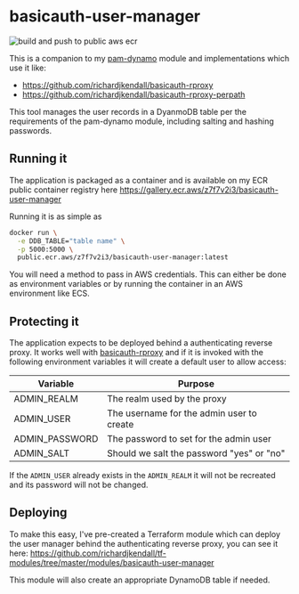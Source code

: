 # basicauth-user-manager

![build and push to public aws ecr](https://github.com/richardjkendall/basicauth-user-manager/workflows/build%20and%20push%20to%20public%20aws%20ecr/badge.svg)

This is a companion to my [pam-dynamo](https://github.com/richardjkendall/pam-dynamo) module and implementations which use it like:

* https://github.com/richardjkendall/basicauth-rproxy
* https://github.com/richardjkendall/basicauth-rproxy-perpath

This tool manages the user records in a DyanmoDB table per the requirements of the pam-dynamo module, including salting and hashing passwords.

## Running it

The application is packaged as a container and is available on my ECR public container registry here https://gallery.ecr.aws/z7f7v2i3/basicauth-user-manager

Running it is as simple as

```bash
docker run \
  -e DDB_TABLE="table name" \
  -p 5000:5000 \
  public.ecr.aws/z7f7v2i3/basicauth-user-manager:latest
```

You will need a method to pass in AWS credentials.  This can either be done as environment variables or by running the container in an AWS environment like ECS.

## Protecting it

The application expects to be deployed behind a authenticating reverse proxy.  It works well with [basicauth-rproxy](https://github.com/richardjkendall/basicauth-rproxy) and if it is invoked with the following environment variables it will create a default user to allow access:

|Variable|Purpose|
|---|---|
|ADMIN_REALM|The realm used by the proxy|
|ADMIN_USER|The username for the admin user to create|
|ADMIN_PASSWORD|The password to set for the admin user|
|ADMIN_SALT|Should we salt the password "yes" or "no"|

If the ``ADMIN_USER`` already exists in the ``ADMIN_REALM`` it will not be recreated and its password will not be changed.

## Deploying

To make this easy, I've pre-created a Terraform module which can deploy the user manager behind the authenticating reverse proxy, you can see it here: https://github.com/richardjkendall/tf-modules/tree/master/modules/basicauth-user-manager

This module will also create an appropriate DynamoDB table if needed.